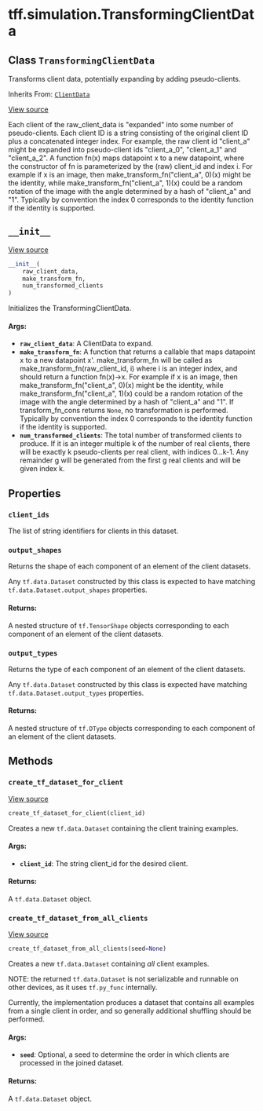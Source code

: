 <div itemscope itemtype="http://developers.google.com/ReferenceObject">
<meta itemprop="name" content="tff.simulation.TransformingClientData" />
<meta itemprop="path" content="Stable" />
<meta itemprop="property" content="client_ids"/>
<meta itemprop="property" content="output_shapes"/>
<meta itemprop="property" content="output_types"/>
<meta itemprop="property" content="__init__"/>
<meta itemprop="property" content="create_tf_dataset_for_client"/>
<meta itemprop="property" content="create_tf_dataset_from_all_clients"/>
</div>

# tff.simulation.TransformingClientData

## Class `TransformingClientData`

Transforms client data, potentially expanding by adding pseudo-clients.

Inherits From: [`ClientData`](../../tff/simulation/ClientData.md)

<a target="_blank" href="http://github.com/tensorflow/federated/tree/master/tensorflow_federated/python/simulation/transforming_client_data.py">View
source</a>

<!-- Placeholder for "Used in" -->

Each client of the raw_client_data is "expanded" into some number of
pseudo-clients. Each client ID is a string consisting of the original client ID
plus a concatenated integer index. For example, the raw client id "client_a"
might be expanded into pseudo-client ids "client_a_0", "client_a_1" and
"client_a_2". A function fn(x) maps datapoint x to a new datapoint, where the
constructor of fn is parameterized by the (raw) client_id and index i. For
example if x is an image, then make_transform_fn("client_a", 0)(x) might be the
identity, while make_transform_fn("client_a", 1)(x) could be a random rotation
of the image with the angle determined by a hash of "client_a" and "1".
Typically by convention the index 0 corresponds to the identity function if the
identity is supported.

<h2 id="__init__"><code>__init__</code></h2>

<a target="_blank" href="http://github.com/tensorflow/federated/tree/master/tensorflow_federated/python/simulation/transforming_client_data.py">View
source</a>

```python
__init__(
    raw_client_data,
    make_transform_fn,
    num_transformed_clients
)
```

Initializes the TransformingClientData.

#### Args:

*   <b>`raw_client_data`</b>: A ClientData to expand.
*   <b>`make_transform_fn`</b>: A function that returns a callable that maps
    datapoint x to a new datapoint x'. make_transform_fn will be called as
    make_transform_fn(raw_client_id, i) where i is an integer index, and should
    return a function fn(x)->x. For example if x is an image, then
    make_transform_fn("client_a", 0)(x) might be the identity, while
    make_transform_fn("client_a", 1)(x) could be a random rotation of the image
    with the angle determined by a hash of "client_a" and "1". If
    transform_fn_cons returns `None`, no transformation is performed. Typically
    by convention the index 0 corresponds to the identity function if the
    identity is supported.
*   <b>`num_transformed_clients`</b>: The total number of transformed clients to
    produce. If it is an integer multiple k of the number of real clients, there
    will be exactly k pseudo-clients per real client, with indices 0...k-1. Any
    remainder g will be generated from the first g real clients and will be
    given index k.

## Properties

<h3 id="client_ids"><code>client_ids</code></h3>

The list of string identifiers for clients in this dataset.

<h3 id="output_shapes"><code>output_shapes</code></h3>

Returns the shape of each component of an element of the client datasets.

Any `tf.data.Dataset` constructed by this class is expected to have matching
`tf.data.Dataset.output_shapes` properties.

#### Returns:

A nested structure of `tf.TensorShape` objects corresponding to each component
of an element of the client datasets.

<h3 id="output_types"><code>output_types</code></h3>

Returns the type of each component of an element of the client datasets.

Any `tf.data.Dataset` constructed by this class is expected have matching
`tf.data.Dataset.output_types` properties.

#### Returns:

A nested structure of `tf.DType` objects corresponding to each component of an
element of the client datasets.

## Methods

<h3 id="create_tf_dataset_for_client"><code>create_tf_dataset_for_client</code></h3>

<a target="_blank" href="http://github.com/tensorflow/federated/tree/master/tensorflow_federated/python/simulation/transforming_client_data.py">View
source</a>

```python
create_tf_dataset_for_client(client_id)
```

Creates a new `tf.data.Dataset` containing the client training examples.

#### Args:

*   <b>`client_id`</b>: The string client_id for the desired client.

#### Returns:

A `tf.data.Dataset` object.

<h3 id="create_tf_dataset_from_all_clients"><code>create_tf_dataset_from_all_clients</code></h3>

<a target="_blank" href="http://github.com/tensorflow/federated/tree/master/tensorflow_federated/python/simulation/client_data.py">View
source</a>

```python
create_tf_dataset_from_all_clients(seed=None)
```

Creates a new `tf.data.Dataset` containing _all_ client examples.

NOTE: the returned `tf.data.Dataset` is not serializable and runnable on other
devices, as it uses `tf.py_func` internally.

Currently, the implementation produces a dataset that contains all examples from
a single client in order, and so generally additional shuffling should be
performed.

#### Args:

*   <b>`seed`</b>: Optional, a seed to determine the order in which clients are
    processed in the joined dataset.

#### Returns:

A `tf.data.Dataset` object.
